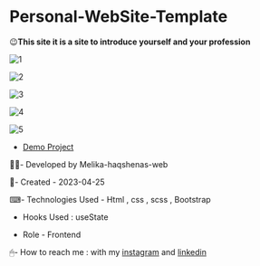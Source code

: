 # Personal-WebSite-Template

😉**This site it is a site to introduce yourself and your profession**

![1](https://user-images.githubusercontent.com/126666369/224512038-8cbfc5d4-b3db-49de-bdc9-27504bbae833.jpg)

![2](https://user-images.githubusercontent.com/126666369/224512075-5fa81558-8182-49ab-9e7f-38b6c754632b.jpg)

![3](https://user-images.githubusercontent.com/126666369/224512089-2b73e62b-edd6-4600-a702-63fee65d7a9e.jpg)

![4](https://user-images.githubusercontent.com/126666369/224512091-0792ef2b-3b10-493c-ba3d-9e96eea55734.jpg)

![5](https://user-images.githubusercontent.com/126666369/224512093-9c584985-3bf9-4f5c-9c47-631a6ed09eef.jpg)

- [Demo Project](https://melika-haqshenas-web.github.io/Building-Site/)

👩‍💻- Developed by Melika-haqshenas-web

📅- Created - 2023-04-25

⌨- Technologies Used - Html , css , scss , Bootstrap

- Hooks Used : useState 

- Role - Frontend

🖱- How to reach me : with my [instagram](https://www.instagram.com/melika.haqshenas_web/) and [linkedin](https://www.linkedin.com/in/melika-haqshenas-986b241a3)
